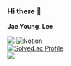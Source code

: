 ### Hi there 👋 <br>
**Jae Young_Lee**

<!--
**dd-jero/dd-jero** is a ✨ _special_ ✨ repository because its `README.md` (this file) appears on your GitHub profile.

Here are some ideas to get you started:

- 🔭 I’m currently working on ...
- 🌱 I’m currently learning ...
- 👯 I’m looking to collaborate on ...
- 🤔 I’m looking for help with ...
- 💬 Ask me about ...
- 📫 How to reach me: ...
- 😄 Pronouns: ...
- ⚡ Fun fact: ...
-->
<img src="https://img.shields.io/badge/Python-3766AB?style=flat-square&logo=C%2B%2B&logoColor=white"/></a>
![Notion](https://img.shields.io/badge/Notion-%23000000.svg?style=for-the-badge&logo=notion&logoColor=white)<br>
[![Solved.ac Profile](http://mazassumnida.wtf/api/generate_badge?boj=boutljy0407)](https://solved.ac/boutljy0407)<br/>
<a href="https://www.notion.so/9ec0de93c06b4404a53795207064082c?v=02343f7e501241d1937f252640b685b4" target="_blank"><img src="https://img.shields.io/badge/Notion-%23000000.svg?style=for-the-badge&logo=notion&logoColor=white"/></a>

